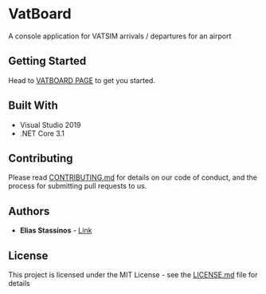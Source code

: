 # VatBoard
A console application for VATSIM arrivals / departures for an airport

## Getting Started

Head to [VATBOARD PAGE](http://www.estassinos.com/vatboard-console) to get you started.

## Built With

* Visual Studio 2019
* .NET Core 3.1

## Contributing

Please read [CONTRIBUTING.md](https://gist.github.com/PurpleBooth/b24679402957c63ec426) for details on our code of conduct, and the process for submitting pull requests to us.

## Authors

* **Elias Stassinos** - [Link](http://www.estassinos.com)

## License

This project is licensed under the MIT License - see the [LICENSE.md](LICENSE.md) file for details
